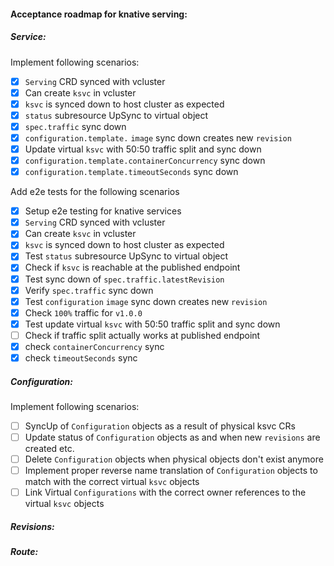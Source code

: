 #### Acceptance roadmap for knative serving:

##### Service:
Implement following scenarios:
- [x] `Serving` CRD synced with vcluster
- [x] Can create `ksvc` in vcluster
- [x] `ksvc` is synced down to host cluster as expected
- [x] `status` subresource UpSync to virtual object
- [x] `spec.traffic` sync down
- [x] `configuration.template.` `image` sync down creates new `revision`
- [x] Update virtual `ksvc` with 50:50 traffic split and sync down
- [x] `configuration.template.containerConcurrency` sync down
- [x] `configuration.template.timeoutSeconds` sync down

Add e2e tests for the following scenarios
- [x] Setup e2e testing for knative services
- [x] `Serving` CRD synced with vcluster
- [x] Can create `ksvc` in vcluster
- [x] `ksvc` is synced down to host cluster as expected
- [x] Test `status` subresource UpSync to virtual object
- [x] Check if `ksvc` is reachable at the published endpoint
- [x] Test sync down of `spec.traffic.latestRevision`
- [x] Verify `spec.traffic` sync down
- [x] Test `configuration` `image` sync down creates new `revision`
- [x] Check `100%` traffic for `v1.0.0`
- [x] Test update virtual `ksvc` with 50:50 traffic split and sync down
- [ ] Check if traffic split actually works at published endpoint
- [x] check `containerConcurrency` sync
- [x] check `timeoutSeconds` sync

##### Configuration:
Implement following scenarios:
- [ ] SyncUp of `Configuration` objects as a result of physical ksvc CRs
- [ ] Update status of `Configuration` objects as and when new `revisions` are created etc.
- [ ] Delete `Configuration` objects when physical objects don't exist anymore
- [ ] Implement proper reverse name translation of `Configuration` objects to match with the correct virtual `ksvc` objects
- [ ] Link Virtual `Configurations` with the correct owner references to the virtual `ksvc` objects

##### Revisions:

##### Route:
